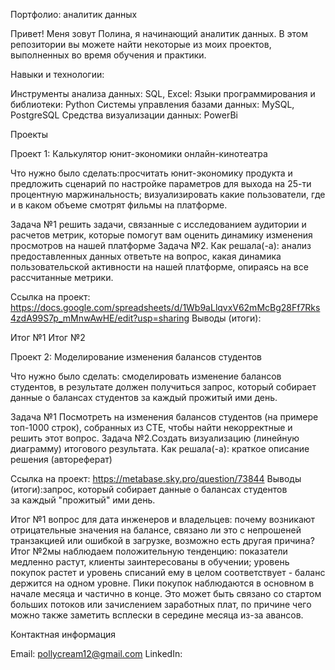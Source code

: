 Портфолио: аналитик данных

Привет! Меня зовут Полина, я начинающий аналитик данных. В этом репозитории вы можете найти некоторые из моих проектов, выполненных во время обучения и практики.

Навыки и технологии:

Инструменты анализа данных: SQL, Excel:
Языки программирования и библиотеки: Python
Системы управления базами данных: MySQL, PostgreSQL
Средства визуализации данных: PowerBi

Проекты

Проект 1: Калькулятор юнит-экономики онлайн-кинотеатра

Что нужно было сделать:просчитать юнит-экономику продукта и предложить сценарий по настройке параметров для выхода на 25-ти процентную маржинальность; визуализировать какие пользователи, где и в каком объеме смотрят фильмы на платформе.

Задача №1 решить задачи, связанные с исследованием аудитории и расчетов метрик, которые помогут вам оценить динамику изменения просмотров на нашей платформе
Задача №2.
Как решала(-а): анализ предоставленных данных ответьте на вопрос, какая динамика пользовательской активности на нашей платформе, опираясь на все рассчитанные метрики.

Ссылка на проект: https://docs.google.com/spreadsheets/d/1Wb9aLlqvxV62mMcBg28Ff7Rks4zdA99S7p_mMnwAwHE/edit?usp=sharing
Выводы (итоги):

Итог №1
Итог №2

Проект 2: Моделирование изменения балансов студентов

Что нужно было сделать: смоделировать изменение балансов студентов, в результате должен получиться запрос, который собирает данные о балансах студентов за каждый прожитый ими день.

Задача №1 Посмотреть на изменения балансов студентов (на примере топ-1000 строк), собранных из CTE, чтобы найти некорректные и решить этот вопрос.
Задача №2.Создать визуализацию (линейную диаграмму) итогового результата. 
Как решала(-а): краткое описание решения (автореферат)

Ссылка на проект: https://metabase.sky.pro/question/73844
Выводы (итоги):запрос, который собирает данные о балансах студентов за каждый "прожитый" ими день.

Итог №1  вопрос для дата инженеров и владельцев: почему возникают отрицательные значения на балансе, связано ли это с непрошеней транзакцией или ошибкой в загрузке, возможно есть другая причина?
Итог №2мы наблюдаем положительную тенденцию: показатели медленно растут, клиенты заинтересованы в обучении; уровень покупок растет и уровень списаний ему в целом соответствует - баланс держится на одном уровне. Пики покупок наблюдаются в основном в начале месяца и частично в конце. Это может быть связано со стартом больших потоков или зачислением заработных плат, по причине чего можно также заметить всплески в середине месяца из-за авансов. 

Контактная информация

Email: pollycream12@gmail.com
LinkedIn: 


